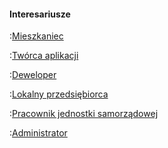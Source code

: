#### Interesariusze
:[Mieszkaniec](interesariusze/mieszkaniec.md)

:[Twórca aplikacji](interesariusze/tworca_aplikacji.md)

:[Deweloper](interesariusze/deweloper.md)

:[Lokalny przedsiębiorca](interesariusze/lokalny_przedsiebiorca.md)

:[Pracownik jednostki samorządowej](interesariusze/pracownik_jednostki_samorzadowej.md)

:[Administrator](interesariusze/administrator.md)
